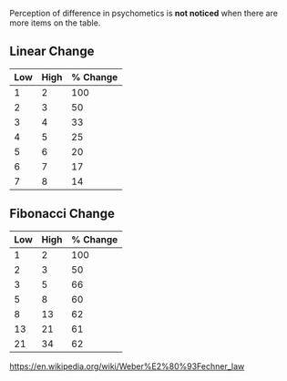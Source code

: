Perception of difference in psychometics is **not noticed** when there are more items on the table.

## Linear Change
|Low|High|% Change|
|---|----|--------|
|1|2|100|
|2|3|50|
|3|4|33|
|4|5|25|
|5|6|20|
|6|7|17|
|7|8|14|


## Fibonacci Change

|Low|High|% Change|
|---|----|--------|
|1|2|100|
|2|3|50|
|3|5|66|
|5|8|60|
|8|13|62|
|13|21|61|
|21|34|62|

https://en.wikipedia.org/wiki/Weber%E2%80%93Fechner_law
